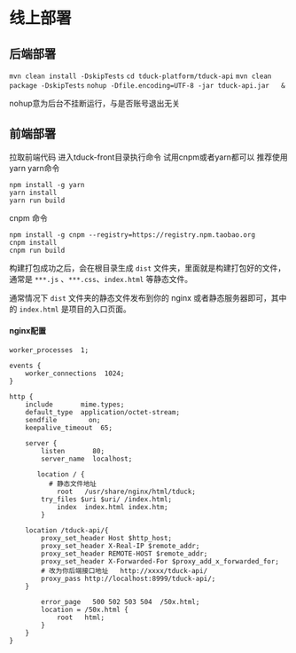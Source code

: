 # 线上部署

## 后端部署

`mvn clean install -DskipTests`
`cd tduck-platform/tduck-api`
`mvn clean package -DskipTests`
`nohup -Dfile.encoding=UTF-8 -jar tduck-api.jar   &`

nohup意为后台不挂断运行，与是否账号退出无关

## 前端部署

拉取前端代码
进入tduck-front目录执行命令
试用cnpm或者yarn都可以 推荐使用yarn
yarn命令
```
npm install -g yarn
yarn install 
yarn run build
```

cnpm 命令

```
npm install -g cnpm --registry=https://registry.npm.taobao.org
cnpm install 
cnpm run build
```


构建打包成功之后，会在根目录生成 `dist` 文件夹，里面就是构建打包好的文件，通常是 `***.js` 、`***.css`、`index.html` 等静态文件。

通常情况下 `dist` 文件夹的静态文件发布到你的 nginx 或者静态服务器即可，其中的 `index.html` 是项目的入口页面。

#### nginx配置

```nginx
worker_processes  1;

events {
    worker_connections  1024;
}

http {
    include       mime.types;
    default_type  application/octet-stream;
    sendfile        on;
    keepalive_timeout  65;

    server {
        listen       80;
        server_name  localhost;

       location / {
          # 静态文件地址
            root   /usr/share/nginx/html/tduck;
	    try_files $uri $uri/ /index.html;
            index  index.html index.htm;
        }
		
	location /tduck-api/{
	    proxy_set_header Host $http_host;
	    proxy_set_header X-Real-IP $remote_addr;
	    proxy_set_header REMOTE-HOST $remote_addr;
	    proxy_set_header X-Forwarded-For $proxy_add_x_forwarded_for;
	    # 改为你后端接口地址   http://xxxx/tduck-api/
	    proxy_pass http://localhost:8999/tduck-api/;
	}

        error_page   500 502 503 504  /50x.html;
        location = /50x.html {
            root   html;
        }
    }
}
```

